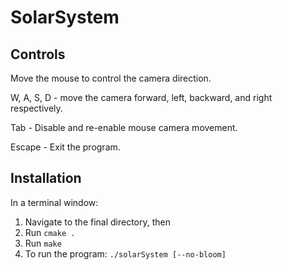 # SolarSystem

## Controls

Move the mouse to control the camera direction.

W, A, S, D - move the camera forward, left, backward, and right respectively.

Tab - Disable and re-enable mouse camera movement.

Escape - Exit the program.

## Installation

In a terminal window:

1. Navigate to the final directory, then
2. Run `cmake .`
3. Run `make`
4. To run the program:
   `./solarSystem [--no-bloom]`
